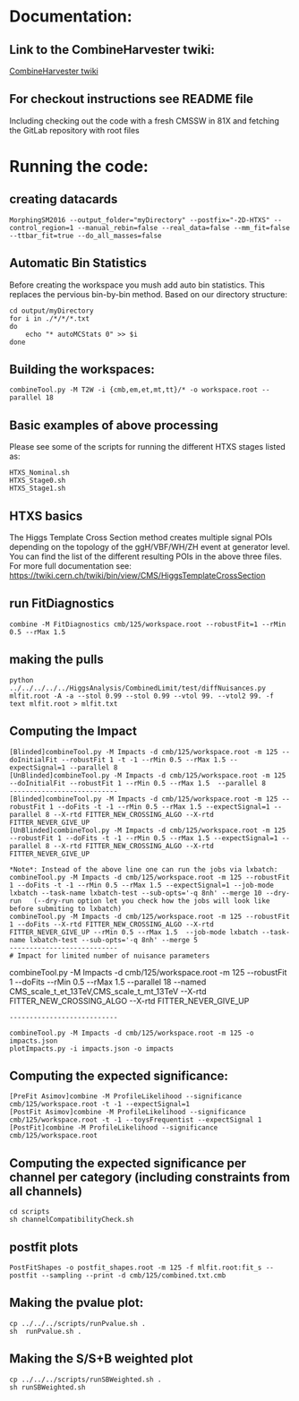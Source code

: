 # Documentation:
## Link to the CombineHarvester twiki:
[CombineHarvester twiki](http://cms-analysis.github.io/CombineHarvester/index.html)

## For checkout instructions see README file
Including checking out the code with a fresh CMSSW in 81X and fetching the GitLab repository with root files


# Running the code:
## creating datacards
```    
MorphingSM2016 --output_folder="myDirectory" --postfix="-2D-HTXS" --control_region=1 --manual_rebin=false --real_data=false --mm_fit=false --ttbar_fit=true --do_all_masses=false
```


## Automatic Bin Statistics
Before creating the workspace you mush add auto bin statistics.  This replaces the pervious bin-by-bin method. Based on our directory structure:
```
cd output/myDirectory
for i in ./*/*/*.txt
do
    echo "* autoMCStats 0" >> $i
done
```


## Building the workspaces:
```
combineTool.py -M T2W -i {cmb,em,et,mt,tt}/* -o workspace.root --parallel 18
```


## Basic examples of above processing
Please see some of the scripts for running the different HTXS stages listed as:
```
HTXS_Nominal.sh
HTXS_Stage0.sh
HTXS_Stage1.sh
```

## HTXS basics
The Higgs Template Cross Section method creates multiple signal POIs depending on the topology of the ggH/VBF/WH/ZH event at generator level. You can find the list of the different resulting POIs in the above three files. For more full documentation see: https://twiki.cern.ch/twiki/bin/view/CMS/HiggsTemplateCrossSection


## run FitDiagnostics
```
combine -M FitDiagnostics cmb/125/workspace.root --robustFit=1 --rMin 0.5 --rMax 1.5 
``` 


## making the pulls
```
python ../../../../../HiggsAnalysis/CombinedLimit/test/diffNuisances.py  mlfit.root -A -a --stol 0.99 --stol 0.99 --vtol 99. --vtol2 99. -f text mlfit.root > mlfit.txt
```


## Computing the Impact

    [Blinded]combineTool.py -M Impacts -d cmb/125/workspace.root -m 125 --doInitialFit --robustFit 1 -t -1 --rMin 0.5 --rMax 1.5 --expectSignal=1 --parallel 8
    [UnBlinded]combineTool.py -M Impacts -d cmb/125/workspace.root -m 125 --doInitialFit --robustFit 1 --rMin 0.5 --rMax 1.5  --parallel 8
    ---------------------------
    [Blinded]combineTool.py -M Impacts -d cmb/125/workspace.root -m 125 --robustFit 1 --doFits -t -1 --rMin 0.5 --rMax 1.5 --expectSignal=1 --parallel 8 --X-rtd FITTER_NEW_CROSSING_ALGO --X-rtd FITTER_NEVER_GIVE_UP
    [UnBlinded]combineTool.py -M Impacts -d cmb/125/workspace.root -m 125 --robustFit 1 --doFits -t -1 --rMin 0.5 --rMax 1.5 --expectSignal=1 --parallel 8 --X-rtd FITTER_NEW_CROSSING_ALGO --X-rtd FITTER_NEVER_GIVE_UP

    *Note*: Instead of the above line one can run the jobs via lxbatch:
    combineTool.py -M Impacts -d cmb/125/workspace.root -m 125 --robustFit 1 --doFits -t -1 --rMin 0.5 --rMax 1.5 --expectSignal=1 --job-mode lxbatch --task-name lxbatch-test --sub-opts='-q 8nh' --merge 10 --dry-run   (--dry-run option let you check how the jobs will look like before submiting to lxbatch)  
    combineTool.py -M Impacts -d cmb/125/workspace.root -m 125 --robustFit 1 --doFits --X-rtd FITTER_NEW_CROSSING_ALGO --X-rtd FITTER_NEVER_GIVE_UP --rMin 0.5 --rMax 1.5  --job-mode lxbatch --task-name lxbatch-test --sub-opts='-q 8nh' --merge 5 
    ---------------------------
    # Impact for limited number of nuisance parameters 

   combineTool.py -M Impacts -d cmb/125/workspace.root -m 125 --robustFit 1 --doFits  --rMin 0.5 --rMax 1.5  --parallel 18 --named CMS_scale_t_et_13TeV,CMS_scale_t_mt_13TeV --X-rtd FITTER_NEW_CROSSING_ALGO --X-rtd FITTER_NEVER_GIVE_UP

    ---------------------------

    combineTool.py -M Impacts -d cmb/125/workspace.root -m 125 -o impacts.json
    plotImpacts.py -i impacts.json -o impacts


## Computing the expected significance:

    [PreFit Asimov]combine -M ProfileLikelihood --significance cmb/125/workspace.root -t -1 --expectSignal=1
    [PostFit Asimov]combine -M ProfileLikelihood --significance cmb/125/workspace.root -t -1 --toysFrequentist --expectSignal 1
    [PostFit]combine -M ProfileLikelihood --significance cmb/125/workspace.root 

## Computing the expected significance per channel per category (including constraints from all channels)

    cd scripts
    sh channelCompatibilityCheck.sh


## postfit plots

    PostFitShapes -o postfit_shapes.root -m 125 -f mlfit.root:fit_s --postfit --sampling --print -d cmb/125/combined.txt.cmb
    



## Making the pvalue plot:

    cp ../../../scripts/runPvalue.sh .
    sh  runPvalue.sh .

## Making the S/S+B weighted plot

    cp ../../../scripts/runSBWeighted.sh .
    sh runSBWeighted.sh






